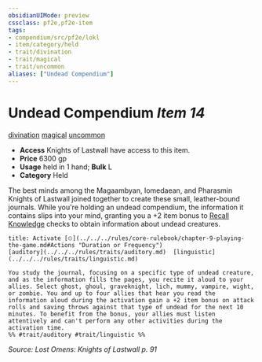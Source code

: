 ```yaml
---
obsidianUIMode: preview
cssclass: pf2e,pf2e-item
tags:
- compendium/src/pf2e/lokl
- item/category/held
- trait/divination
- trait/magical
- trait/uncommon
aliases: ["Undead Compendium"]
---
```

# Undead Compendium *Item 14*  
[divination](../../../Rules/traits/divination.md)  [magical](../../../Rules/traits/magical.md)  [uncommon](../../../Rules/traits/uncommon.md)  

- **Access** Knights of Lastwall have access to this item.
- **Price** 6300 gp
- **Usage** held in 1 hand; **Bulk** L
- **Category** Held

The best minds among the Magaambyan, Iomedaean, and Pharasmin Knights of Lastwall joined together to create these small, leather-bound journals. While you're holding an undead compendium, the information it contains slips into your mind, granting you a +2 item bonus to [Recall Knowledge](../../../Rules/actions/recall-knowledge.md) checks to obtain information about undead creatures.

```ad-embed-ability
title: Activate [⏲](../../../rules/core-rulebook/chapter-9-playing-the-game.md#Actions "Duration or Frequency")
[auditory](../../../rules/traits/auditory.md)  [linguistic](../../../rules/traits/linguistic.md)  

You study the journal, focusing on a specific type of undead creature, and as the information fills the pages, you recite it aloud to your allies. Select ghost, ghoul, graveknight, lich, mummy, vampire, wight, or zombie. You and up to four allies that hear you read the information aloud during the activation gain a +2 item bonus on attack rolls and saving throws against that type of undead for the next 10 minutes. To benefit from the bonus, your allies must listen attentively and can't perform any other activities during the activation time.  
%% #trait/auditory #trait/linguistic %%
```

*Source: Lost Omens: Knights of Lastwall p. 91*
